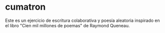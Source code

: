 # cumatron

Este es un ejercicio de escritura colaborativa y poesía aleatoria inspirado en el libro "Cien mil millones de poemas" de Raymond Queneau.
